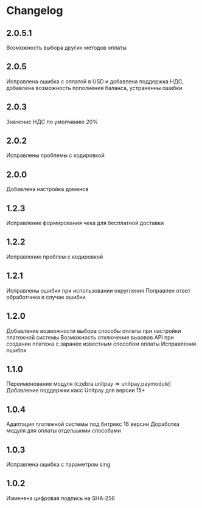 # Changelog

## 2.0.5.1

Возможность выбора других методов оплаты

## 2.0.5

Исправлена ошибка с оплатой в USD и добавлена поддержка НДС, добавлена возможность пополнения баланса, устраненны ошибки

## 2.0.3

Значение НДС по умолчанию 20%

## 2.0.2

Исправлены проблемы с кодировкой

## 2.0.0

Добавлена настройка доменов

## 1.2.3

Исправление формирования чека для бесплатной доставки

## 1.2.2

Исправление проблем с кодировкой

## 1.2.1

Исправлены ошибки при использовании округления
Поправлен ответ обработчика в случае ошибки

## 1.2.0

Добавление возможности выбора способы оплаты при настройки платежной системы
Возможность отключение вызовов API при создании платежа с заранее известным способом оплаты
Исправления ошибок

## 1.1.0

Переименование модуля (czebra.unitpay => unitpay.paymodule)
Добавление поддержки касс Unitpay для версии 15+

## 1.0.4

Адаптация платежной системы под битрикс 16 версии
Доработка модуля для оплаты отдельынми способами

## 1.0.3

Исправлена ошибка с параметром sing

## 1.0.2

Изменена цифровая подпись на SHA-256
